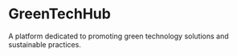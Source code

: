 # GreenTechHub
A platform dedicated to promoting green technology solutions and sustainable practices.
